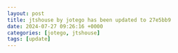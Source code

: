 ```yaml
---
layout: post
title: jtshouse by jotego has been updated to 27e5bb9
date: 2024-07-27 09:26:16 +0000
categories: [jotego, jtshouse]
tags: [update]
---
```


